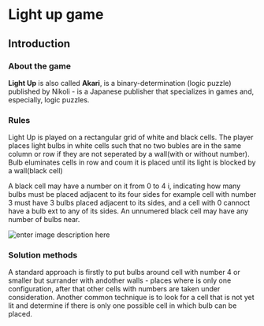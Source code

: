 # Light up game

## Introduction
### About the game 

**Light Up** is also called  **Akari**, is a binary-determination  (logic puzzle)  published by  Nikoli - is a Japanese publisher that specializes in games and, especially, logic puzzles.

### Rules
Light Up is played on a rectangular grid of white and black cells. The player places light bulbs in white cells such that no two bubles are in the same column or row if they are not seperated by a wall(with or without number). Bulb eluminates cells in row and coum it is placed until its light is blocked by a wall(black cell)

A black cell may have a number on it from 0 to 4 i, indicating how many bulbs must be placed adjacent to its four sides for example cell with number 3 must have 3 bulbs placed adjacent to its sides, and a cell with 0 cannoct have a bulb ext to any of its sides.
An unnumered black cell may have any number of bulbs near. 

![enter image description here](https://picasaweb.google.com/110537292713155185365/6556272717978656033#6556272714900778946)

### Solution methods

A standard approach is firstly to put bulbs around cell with number 4 or smaller but surrander with andother walls - places where is only one configuration, after that other cells with numbers are taken under consideration. 
Another common technique is to look for a cell that is not yet lit and determine if there is only one possible cell in which bulb can be placed. 




<!--stackedit_data:
eyJoaXN0b3J5IjpbMjAyODczNDY4MCwtMjA5Njc4NzEwMCwxND
IxNjY0OTc4LDc3NDMxMzA3OCwxMTU2MTUxNDUxLDE1Mjk0MjA2
NDgsLTE1OTk4NzIzMTAsLTgyMjU5Njk1MiwxODEzMDEzNzQ4LC
0xNDgxMTQ1OTU1LC0xMDM4NzcwMTAwLDQ3MjAyOTgwMyw1NzU3
NTE3ODAsMjAzNzA5MDMzOCwtMjc5MDQyMzUxXX0=
-->